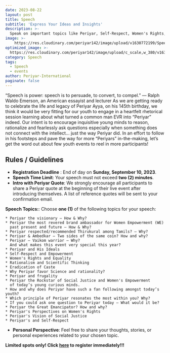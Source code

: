 ```yaml
---
date: 2023-08-22
layout: post
title: Speech
subtitle: 'Express Your Ideas and Insights'
description: >-
  Speak on important topics like Periyar, Self-Respect, Women's Rights, Rationalism, and Caste Eradication.
image: >-
    https://res.cloudinary.com/periyar142/image/upload/v1630772199/Speech_ws6dyv.jpg
optimized_image: >-
  https://res.cloudinary.com/periyar142/image/upload/c_scale,w_380/v1630772199/Speech_ws6dyv.jpg
category: Speech
tags:
  - Speech
  - events
author: Periyar-International
paginate: false
---
```

  
“Speech is power: speech is to persuade, to convert, to compel.”
— Ralph Waldo Emerson, an American essayist and lecturer
As we are getting ready to celebrate the life and legacy of Periyar Ayya, on his 145th birthday, we think it would be very fitting for our youth to engage in a heartfelt rhetorical session learning about what turned a common man EVR into “Periyar” indeed. Our intent is to encourage inquisitive young minds to reason, rationalize and fearlessly ask questions especially when something does not connect with the intellect… just the way Periyar did.   In an effort to follow in his footsteps and pave the way for more “Periyars” in-the-making, let’s get the word out about few youth events to reel in more participants!

## Rules / Guidelines

* **Registration Deadline** : End of day on **Sunday, September 10, 2023**.
* **Speech Time Limit**: Your speech must not exceed **two (2) minutes**.
* **Intro with Periyar Quote**: We strongly encourage all participants to share a Periyar quote at the beginning of their live event after introducing themselves. A list of reference quotes will be sent to your confirmation email.

**Speech Topics:**: Choose **one (1)** of the following topics for your speech:

    * Periyar the visionary – How & Why?
    * Periyar the most revered brand ambassador for Women Empowerment (WE) 
      past present and future – How & Why?
    * Periyar respected/recommended Thirukural among Tamils? – Why?
    * Periyar & Ambedkar – Two sides of the same coin? How and why?
    * Periyar – Vaikom warrior – Why? 
      And what makes this event very special this year?
    * Periyar and His Ideals
    * Self-Respect and Empowerment
    * Women's Rights and Equality
    * Rationalism and Scientific Thinking
    * Eradication of Caste
    * Why Periyar favor Science and rationality?
    * Periyar and frugality
    * Periyar the Rockstar of Social Justice and Women's Empowerment 
      of today’s young curious minds.
    * How and why does Periyar have such a fan following amongst today’s youth?
    * Which principle of Periyar resonates the most within you? Why?
    * If you could ask one question to Periyar today – What would it be?
    * Periyar the Great Emancipator? How and why?
    * Periyar's Perspectives on Women's Rights
    * Periyar's Vision of Social Justice
    * Periyar's and Self-Respect 

* **Personal Perspective**: Feel free to share your thoughts, stories, or personal experiences related to your chosen topic.

**Limited spots only! Click [here](/register/) to register immediately!!!**